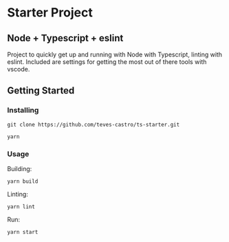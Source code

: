 # Starter Project
## Node + Typescript + eslint
Project to quickly get up and running with Node with Typescript, linting with eslint.
Included are settings for getting the most out of there tools with vscode.

## Getting Started

### Installing

```
git clone https://github.com/teves-castro/ts-starter.git
```
```
yarn
```

### Usage

Building:
```
yarn build
```
Linting:
```
yarn lint
```
Run:
```
yarn start
```
